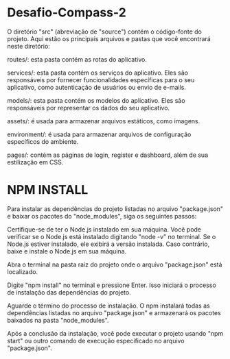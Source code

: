 # Desafio-Compass-2
O diretório "src" (abreviação de "source") contém o código-fonte do projeto. Aqui estão os principais arquivos e pastas que você encontrará neste diretório:

routes/: esta pasta contém as rotas do aplicativo.

services/: esta pasta contém os serviços do aplicativo. Eles são responsáveis por fornecer funcionalidades específicas para o seu aplicativo, como autenticação de usuários ou envio de e-mails.

models/: esta pasta contém os modelos do aplicativo. Eles são responsáveis por representar os dados do seu aplicativo.

assets/: é usada para armazenar arquivos estáticos, como imagens.

environment/: é usada para armazenar arquivos de configuração específicos do ambiente.

pages/: contém as páginas de login, register e dashboard, além de sua estilização em CSS.


# NPM INSTALL

Para instalar as dependências do projeto listadas no arquivo "package.json" e baixar os pacotes do "node_modules", siga os seguintes passos:

Certifique-se de ter o Node.js instalado em sua máquina. Você pode verificar se o Node.js está instalado digitando "node -v" no terminal. Se o Node.js estiver instalado, ele exibirá a versão instalada. Caso contrário, baixe e instale o Node.js em sua máquina.

Abra o terminal na pasta raiz do projeto onde o arquivo "package.json" está localizado.

Digite "npm install" no terminal e pressione Enter. Isso iniciará o processo de instalação das dependências do projeto.

Aguarde o término do processo de instalação. O npm instalará todas as dependências listadas no arquivo "package.json" e armazenará os pacotes baixados na pasta "node_modules".

Após a conclusão da instalação, você pode executar o projeto usando "npm start" ou outro comando de execução especificado no arquivo "package.json".